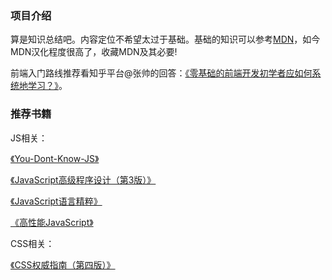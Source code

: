 ### 项目介绍


算是知识总结吧。内容定位不希望太过于基础。基础的知识可以参考[MDN](https://developer.mozilla.org/zh-CN/docs/Web)，如今MDN汉化程度很高了，收藏MDN及其必要!

前端入门路线推荐看知乎平台@张帅的回答：[《零基础的前端开发初学者应如何系统地学习？》](https://www.zhihu.com/question/19834302)。


### 推荐书籍

JS相关：

[《You-Dont-Know-JS》](https://github.com/getify/You-Dont-Know-JS/tree/1ed-zh-CN)

[《JavaScript高级程序设计（第3版）》](https://item.jd.com/10951037.html)

[《JavaScript语言精粹》](https://item.jd.com/11090963.html)

[《高性能JavaScript》](https://item.jd.com/11755693.html)

CSS相关：

[《CSS权威指南（第四版）》](https://item.jd.com/12510935.html#crumb-wrap)





